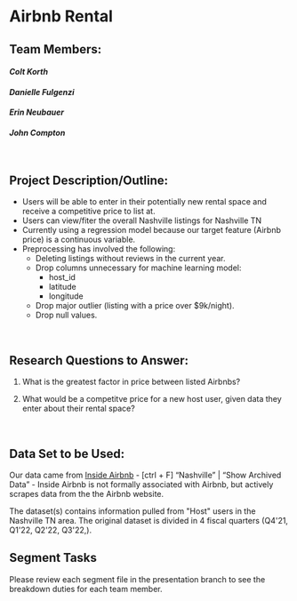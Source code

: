 # Airbnb Rental

## Team Members:
#### _**Colt Korth**_
#### _**Danielle Fulgenzi**_
#### _**Erin Neubauer**_
#### _**John Compton**_

&nbsp;

## Project Description/Outline:
+ Users will be able to enter in their potentially new rental space and receive a competitive price to list at. 
+ Users can view/fiter the overall Nashville listings for Nashville TN
+ Currently using a regression model because our target feature (Airbnb price) is a continuous variable.
+ Preprocessing has involved the following:
    - Deleting listings without reviews in the current year.
    - Drop columns unnecessary for machine learning model: 
        - host_id
        - latitude
        - longitude
    - Drop major outlier (listing with a price over $9k/night).
    - Drop null values.

&nbsp;

## Research Questions to Answer:
1. What is the greatest factor in price between listed Airbnbs?

2. What would be a competitve price for a new host user, given data they enter about their rental space?

&nbsp;

## Data Set to be Used:
Our data came from [Inside Airbnb](http://insideairbnb.com/get-the-data/) 
    - [ctrl + F] “Nashville” | “Show Archived Data”
    - Inside Airbnb is not formally associated with Airbnb, but actively scrapes data from the the Airbnb website.

 The dataset(s) contains information pulled from "Host" users in the Nashville TN area. The original dataset is divided in 4 fiscal quarters (Q4'21, Q1'22, Q2'22, Q3'22,). 

## Segment Tasks
Please review each segment file in the presentation branch to see the breakdown duties for each team member. 
